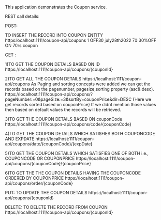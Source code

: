 This application demonstrates the Coupon service.

REST call details:

POST:

TO INSERT THE RECORD INTO COUPON ENTITY
https:localhost:1111/coupon-api/coupons
<CouponDto>
     <couponId>1</couponId>
     <couponCode>OFF30</couponCode>
     <expDate>july28th2022</expDate>
     <couponPrice>70</couponPrice>
     <couponDesc>30%OFF ON 70rs coupon</couponDesc>
</CouponDto>

GET :

1)TO GET THE COUPON DETAILS BASED ON ID
https://localhost:1111/coupon-api/coupons/{couponId}

2)TO GET ALL THE COUPON DETAILS
https://localhost:1111/coupon-api/coupons
As Paging and sorting concepts were added we can get the records based on the pagenumber, pagesize,sorting property (asc& desc).
https://localhost:1111/coupon-api/coupons/?pageNumber:=0&pageSize:=3&sortBy=couponPrice&dir=DESC
{Here we get records sorted based on couponPrice}
If we didnt mention those values then based on default values the records will be retrieved.

3)TO GET THE COUPON DETAILS BASED ON couponCode
https://localhost:1111/coupon-api/coupons/code/{couponCode}

4)TO GET THE COUPON DETAILS WHICH SATISFIES  BOTH COUPONCODE AND EXPDATE
https://localhost:1111/coupon-api/coupons/date/{couponCode}/{expDate}

5)TO GET THE COUPON DETAILS WHICH SATISFIES  ONE OF BOTH i.e., COUPONCODE OR COUPONPRICE
https://localhost:1111/coupon-api/coupons/{couponCode}/{couponPrice}

6)TO GET THE THE COUPON DETAILS HAVING THE COUPONCODE ORDERED BY COUPONPRICE
https://localhost:1111/coupon-api/coupons/order/{couponCode}

PUT:
TO UPDATE THE COUPON DETAILS
https://localhost:1111/coupon-api/coupons/{couponId}


DELETE:
TO DELETE THE RECORD FROM COUPON
https://localhost:1111/coupon-api/coupons/{couponId}


